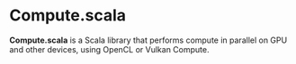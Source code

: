 # Compute.scala
**Compute.scala** is a Scala library that performs compute in parallel on GPU and other devices, using OpenCL or Vulkan Compute.
